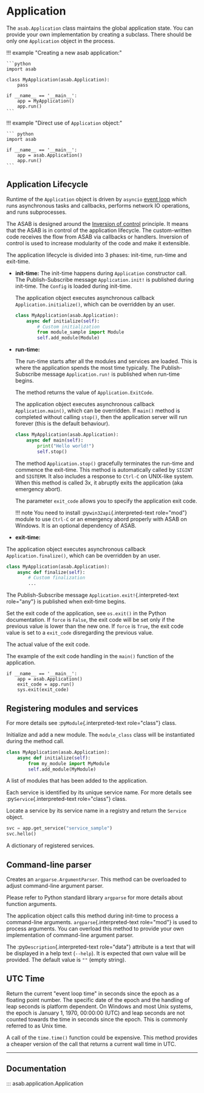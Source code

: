 # Application

The `asab.Application` class maintains the global application state. You can provide your own implementation by
creating a subclass. There should be only one `Application` object in the process.

!!! example "Creating a new asab application:"

    ```python
    import asab

    class MyApplication(asab.Application):
        pass

    if __name__ == '__main__':
        app = MyApplication()
        app.run()
    ```

!!! example "Direct use of `Application` object:"

    ``` python
    import asab

    if __name__ == '__main__':
        app = asab.Application()
        app.run()
    ```


## Application Lifecycle

Runtime of the `Application` object is driven by `asyncio` [event loop](https://docs.python.org/3/library/asyncio-eventloop.html) which runs asynchronous tasks and callbacks, performs network IO operations, and runs subprocesses.

The ASAB is designed around the [Inversion of
control](https://en.wikipedia.org/wiki/Inversion_of_control) principle.
It means that the ASAB is in control of the application lifecycle. The
custom-written code receives the flow from ASAB via callbacks or
handlers. Inversion of control is used to increase modularity of the
code and make it extensible.

The application lifecycle is divided into 3 phases: init-time, run-time
and exit-time.

- **init-time:**
    The init-time happens during `Application` constructor call. 
    The Publish-Subscribe message `Application.init!` is published during init-time.
    The `Config` is loaded during init-time.

    The application object executes asynchronous callback `Application.initialize()`, which can be overridden by an user.

    ``` python
    class MyApplication(asab.Application):
        async def initialize(self):
            # Custom initialization
            from module_sample import Module
            self.add_module(Module)
    ```

- **run-time:**

    The run-time starts after all the modules and services are loaded. This is where the application spends the most time typically.
    The Publish-Subscribe message `Application.run!` is published when run-time begins.

    The method returns the value of `Application.ExitCode`.

    The application object executes asynchronous callback
    `Application.main()`, which can be overridden. If `main()` method is
    completed without calling `stop()`, then the application server will run
    forever (this is the default behaviour).

    ``` python
    class MyApplication(asab.Application):
        async def main(self):
            print("Hello world!")
            self.stop()
    ```

    The method `Application.stop()` gracefully terminates the run-time and
    commence the exit-time. This method is automatically called by `SIGINT`
    and `SIGTERM`. It also includes a response to `Ctrl-C` on UNIX-like
    system. When this method is called 3x, it abruptly exits the application
    (aka emergency abort).

    The parameter `exit_code` allows you to specify the application exit
    code.

    !!! note
        You need to install :py`win32api`{.interpreted-text role="mod"}
        module to use `Ctrl-C` or an emergency abord properly with ASAB on
        Windows. It is an optional dependency of ASAB.

- **exit-time:**

The application object executes asynchronous callback
`Application.finalize()`, which can be overridden by an user.

``` python
class MyApplication(asab.Application):
    async def finalize(self):
        # Custom finalization
        ...
```

The Publish-Subscribe message `Application.exit!`{.interpreted-text
role="any"} is published when exit-time begins.

Set the exit code of the application, see `os.exit()` in the Python
documentation. If `force` is `False`, the exit code will be set only if
the previous value is lower than the new one. If `force` is `True`, the
exit code value is set to a `exit_code` disregarding the previous value.

The actual value of the exit code.

The example of the exit code handling in the `main()` function of the
application.

``` {.python}
if __name__ == '__main__':
    app = asab.Application()
    exit_code = app.run()
    sys.exit(exit_code)
```

## Registering modules and services


For more details see :py`Module`{.interpreted-text role="class"} class.

Initialize and add a new module. The `module_class` class will be
instantiated during the method call.

``` python
class MyApplication(asab.Application):
    async def initialize(self):
        from my_module import MyModule
        self.add_module(MyModule)
```

A list of modules that has been added to the application.


Each service is identified by its unique service name. For more details
see :py`Service`{.interpreted-text role="class"} class.

Locate a service by its service name in a registry and return the
`Service` object.

``` python
svc = app.get_service("service_sample")
svc.hello()
```

A dictionary of registered services.

## Command-line parser

Creates an `argparse.ArgumentParser`. This method can be overloaded to
adjust command-line argument parser.

Please refer to Python standard library `argparse` for more details
about function arguments.

The application object calls this method during init-time to process a
command-line arguments. `argparse`{.interpreted-text role="mod"} is
used to process arguments. You can overload this method to provide your
own implementation of command-line argument parser.

The :py`Description`{.interpreted-text role="data"} attribute is a text
that will be displayed in a help text (`--help`). It is expected that
own value will be provided. The default value is `""` (empty string).

## UTC Time

Return the current \"event loop time\" in seconds since the epoch as a
floating point number. The specific date of the epoch and the handling
of leap seconds is platform dependent. On Windows and most Unix systems,
the epoch is January 1, 1970, 00:00:00 (UTC) and leap seconds are not
counted towards the time in seconds since the epoch. This is commonly
referred to as Unix time.

A call of the `time.time()` function could be expensive. This method
provides a cheaper version of the call that returns a current wall time
in UTC.

---
## Documentation

::: asab.application.Application